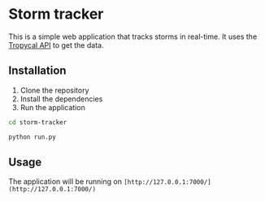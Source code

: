 # Storm tracker

This is a simple web application that tracks storms in real-time. It uses the [Tropycal API](https://tropycal.github.io/tropycal/index.html) to get the data.

## Installation

1. Clone the repository
2. Install the dependencies
3. Run the application

```bash
cd storm-tracker
```

```bash	
python run.py
```

## Usage

The application will be running on `[http://127.0.0.1:7000/](http://127.0.0.1:7000/)`

